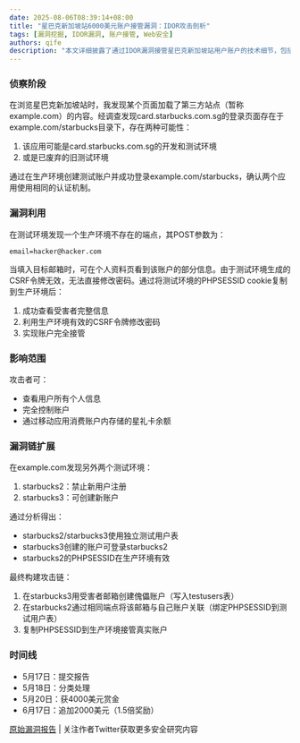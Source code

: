 ```yaml
---
date: 2025-08-06T08:39:14+08:00
title: "星巴克新加坡站6000美元账户接管漏洞：IDOR攻击剖析"
tags: [漏洞挖掘, IDOR漏洞, 账户接管, Web安全]
authors: qife
description: "本文详细披露了通过IDOR漏洞接管星巴克新加坡站用户账户的技术细节，包括环境侦察、漏洞利用链构建、跨测试环境会话劫持等过程，最终实现账户完全控制并获得6000美元漏洞赏金。"
---
```


### 侦察阶段
在浏览星巴克新加坡站时，我发现某个页面加载了第三方站点（暂称example.com）的内容。经调查发现card.starbucks.com.sg的登录页面存在于example.com/starbucks目录下，存在两种可能性：
1. 该应用可能是card.starbucks.com.sg的开发和测试环境
2. 或是已废弃的旧测试环境

通过在生产环境创建测试账户并成功登录example.com/starbucks，确认两个应用使用相同的认证机制。

### 漏洞利用
在测试环境发现一个生产环境不存在的端点，其POST参数为：
``` 
email=hacker@hacker.com 
```
当填入目标邮箱时，可在个人资料页看到该账户的部分信息。由于测试环境生成的CSRF令牌无效，无法直接修改密码。通过将测试环境的PHPSESSID cookie复制到生产环境后：
1. 成功查看受害者完整信息
2. 利用生产环境有效的CSRF令牌修改密码
3. 实现账户完全接管

### 影响范围
攻击者可：
- 查看用户所有个人信息
- 完全控制账户
- 通过移动应用消费账户内存储的星礼卡余额

### 漏洞链扩展
在example.com发现另外两个测试环境：
1. starbucks2：禁止新用户注册
2. starbucks3：可创建新账户

通过分析得出：
- starbucks2/starbucks3使用独立测试用户表
- starbucks3创建的账户可登录starbucks2
- starbucks2的PHPSESSID在生产环境有效

最终构建攻击链：
1. 在starbucks3用受害者邮箱创建傀儡账户（写入testusers表）
2. 在starbucks2通过相同端点将该邮箱与自己账户关联（绑定PHPSESSID到测试用户表）
3. 复制PHPSESSID到生产环境接管真实账户

### 时间线
- 5月17日：提交报告
- 5月18日：分类处理
- 5月20日：获4000美元赏金
- 6月17日：追加2000美元（1.5倍奖励）

[原始漏洞报告](https://hackerone.com/reports/xxx) | 关注作者Twitter获取更多安全研究内容